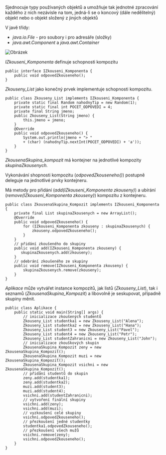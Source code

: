 Sjednocuje typy používaných objektů a umožňuje tak jednotné zpracování každého z nich nezávisle na tom, jedná-li se o koncový (dále nedělitelný) objekt nebo o objekt složený z jiných objektů

V javě třídy:
-   _java.io.File_ - pro soubory i pro adresáře (složky)
-   _java.awt.Component_ a _java.awt.Container_

![Obrázek](../uploads/category/navrhove-vzory/kompozit/attachments/kompozit_tutorial.png)

*IZkouseni_Komponenta* definuje schopnosti kompozitu

```
public interface IZkouseni_Komponenta {
    public void odpovedZkouseneho();
}
```

*Zkouseny_List* jako konečný prvek implementuje schopnosti kompozitu.

```
public class Zkouseny_List implements IZkouseni_Komponenta {
    private static final Random nahodnyTip = new Random(1);
    private static final int POCET_ODPOVEDI = 4;
    private final String jmeno;
    public Zkouseny_List(String jmeno) {
        this.jmeno = jmeno;
    }
    @Override
    public void odpovedZkouseneho() {
        System.out.println(jmeno + "> "
        + (char) (nahodnyTip.nextInt(POCET_ODPOVEDI) + 'a'));
    }
}
```

*ZkousenaSkupina_kompozit* má kontejner na jednotlivé kompozity *skupinaZkousenych.*

Vykonávání shopnosti kompozitu (*odpovedZkouseneho()*) postupně deleguje na jednotlivé prvky kontejneru.

Má metody pro přidání (*add(IZkouseni_Komponenta zkouseny)*) a ubírání (*remove(IZkouseni_Komponenta* *zkouseny)*) kompozitu z kontejneru.

```
public class ZkousenaSkupina_Kompozit implements IZkouseni_Komponenta {
    private final List skupinaZkousenych = new ArrayList();
    @Override
    public void odpovedZkouseneho() {
        for (IZkouseni_Komponenta zkouseny : skupinaZkousenych) {
            zkouseny.odpovedZkouseneho();
        }
    }
    // přidání zkoušeného do skupiny
    public void add(IZkouseni_Komponenta zkouseny) {
       skupinaZkousenych.add(zkouseny);
    }
    // odebrání zkoušeného ze skupiny
    public void remove(IZkouseni_Komponenta zkouseny) {
        skupinaZkousenych.remove(zkouseny);
    }
}
```

*Aplikace* může vytvářet instance kompozitů, jak listů (*Zkouseny_List*), tak i seznamů (*ZkousenaSkupina_Kompozit*) a libovolně je seskupovat, případně skupiny měnit.

```
public class Aplikace {
    public static void main(String[] args) {
        // inicializace zkoušených studentů
        Zkouseny_List studentka1 = new Zkouseny_List("Alena");
        Zkouseny_List studentka2 = new Zkouseny_List("Hana");
        Zkouseny_List student3 = new Zkouseny_List("Pavel");
        Zkouseny_List student4 = new Zkouseny_List("Petr");
        Zkouseny_List studentZahranicni = new Zkouseny_List("John");
        // inicializace zkouškových skupin
        ZkousenaSkupina_Kompozit zeny = new ZkousenaSkupina_Kompozit();
        ZkousenaSkupina_Kompozit muzi = new ZkousenaSkupina_Kompozit();
        ZkousenaSkupina_Kompozit vsichni = new ZkousenaSkupina_Kompozit();
        // přidání studentů do skupin
        zeny.add(studentka1);
        zeny.add(studentka2);
        muzi.add(student3);
        muzi.add(student4);
        vsichni.add(studentZahranicni);
        // vytvoření finální skupiny
        vsichni.add(zeny);
        vsichni.add(muzi);
        // vyzkoušení celé skupiny
        vsichni.odpovedZkouseneho();
        // přezkoušení jedné studentky
        studentka1.odpovedZkouseneho();
        // přezkoušení všech mužů
        vsichni.remove(zeny);
        vsichni.odpovedZkouseneho();
    }
}
```